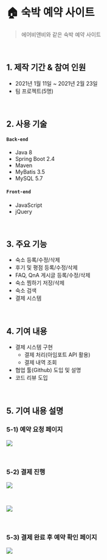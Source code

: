 # 🏠 숙박 예약 사이트

>에어비앤비와 같은 숙박 예약 사이트

</br>

## 1. 제작 기간 & 참여 인원

-  2021년 1월 11일 ~ 2021년 2월 23일 
-  팀 프로젝트(5명)

</br>

## 2. 사용 기술

#### `Back-end`

  - Java 8
  - Spring Boot 2.4
  - Maven
  - MyBatis 3.5
  - MySQL 5.7

#### `Front-end`

- JavaScript
- jQuery

</br>


## 3. 주요 기능

* 숙소 등록/수정/삭제
* 후기 및 평점 등록/수정/삭제
* FAQ, QnA 게시글 등록/수정/삭제
* 숙소 찜하기 저장/삭제
* 숙소 검색
* 결제 시스템

</br>

## 4. 기여 내용

* 결제 시스템 구현
  * 결제 처리(아임포트 API 활용)
  * 결제 내역 조회
* 협업 툴(Github) 도입 및 설명
* 코드 리뷰 도입

</br>

## 5. 기여 내용 설명

### 5-1) 예약 요청 페이지

![](https://i.ibb.co/g9Smshx/team-project-1.png)

</br>

### 5-2) 결제 진행

![](https://i.ibb.co/gWVP9CC/team-project-2.png)

</br>

![](https://i.ibb.co/cvLWWqT/iamport.png)

</br>

### 5-3) 결제 완료 후 예약 확인 페이지

![](https://i.ibb.co/VBk2CjT/team-project-3.png)
